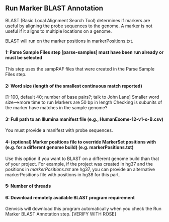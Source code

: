 ## Run Marker BLAST Annotation

BLAST (Basic Local Alignment Search Tool) determines if markers are useful by aligning the probe sequences to the genome. A marker is not useful if it aligns to multiple locations on a genome.

BLAST will run on the marker positions in markerPositions.txt.

#### 1: Parse Sample Files step [parse-samples] must have been run already or must be selected
This step uses the sampRAF files that were created in the Parse Sample Files step.

#### 2: Word size (length of the smallest continuous match reported)
[1-100, default 40; number of base pairs?; talk to John Lane]
Smaller word size-->more time to run
Markers are 50 bp in length
Checking is subunits of the marker have matches in the sample genome?

#### 3: Full path to an Illumina manifest file (e.g., HumanExome-12-v1-o-B.csv)
You must provide a manifest with probe sequences.

#### 4: (optional) Marker positions file to override MarkerSet positions with (e.g. for a different genome build) (e.g. markerPositions.txt)
Use this option if you want to BLAST on a different genome build than that of your project. For example, if the project was created in hg37 and the positions in *markerPositions.txt* are hg37, you can provide an alternative markerPositions file with positions in hg38 for this part.

#### 5: Number of threads

#### 6: Download remotely available BLAST program requirement
Genvisis will download this program automatically when you check the Run Marker BLAST Annotation step. [VERIFY WITH ROSE]
